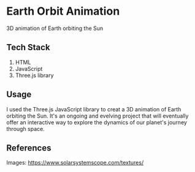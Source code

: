 # Earth Orbit Animation 

3D animation of Earth orbiting the Sun

## Tech Stack 
1. HTML
2. JavaScript 
3. Three.js library 

## Usage 
I used the Three.js JavaScript library to creat a 3D animation of Earth orbiting the Sun. It's an ongoing and evelving project that will eventually offer an interactive way to explore the dynamics of our planet's journey through space. 

## References 
Images: https://www.solarsystemscope.com/textures/

